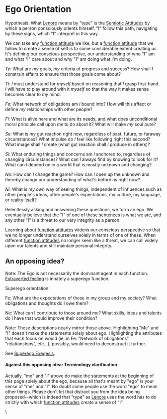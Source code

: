 # Ego Orientation

Hypothesis: What [Lenore](../../people-and-systems/lenore-thomson/) means by "type" is the [Semiotic Attitudes](../semiotic-attitude/) by which a person consciously orients himself. "I" follow this path, navigating by these signs, which "I" interpret in this way.

We can take any [function attitude](../../fundamentals/function-attitude/) we like, but a [function attitude](../../fundamentals/function-attitude/) that we follow to create a sense of self is to some considerable extent creating us. It's defining our conscious perspective, our understanding of who "I" am and what "I" care about and why "I" am doing what I'm doing.

_Te:_ What are _my_ goals, _my_ criteria of progress and success? How shall _I_ constrain affairs to ensure that those goals come about?

_Ti:_ _I_ must understand for _myself_ based on reasoning that _I_ grasp first-hand. _I_ will have to play around with it _myself_ so that the way it makes sense becomes clear to _my_ mind.

_Fe:_ What network of obligations am _I_ bound into? How will this affect or define _my_ relationships with other people?

_Fi:_ What is alive here and what are its needs, and what does unconditional moral principle call upon _me_ to do about it? What will make _my_ soul pure?

_Se:_ What is _my_ gut reaction right now, regardless of past, future, or faraway circumstances? What impulse do _I_ feel like following right this second? What image shall _I_ create (what gut reaction shall _I_ produce in others)?

_Si:_ What enduring things and concerns am _I_ anchored to, regardless of changing circumstances? What can _I_ always find by knowing to look for it? What can _I_ depend on in a world that is mostly unknown and changing?

_Ne:_ How can _I_ change the game? How can _I_ open up the unknown and thereby change our understanding of what's before us right now?

_Ni:_ What is _my own_ way of seeing things, independent of influences such as other people's ideas, other people's expectations, my culture, my language, or reality itself?

Relentlessly asking and answering these questions, we form an ego. We eventually believe that the "I" of one of these sentences is what we are, and any other "I" is a threat to our very integrity as a person.

Learning about [function attitudes](../../fundamentals/function-attitude/) widens our conscious perspective so that we no longer understand ourselves solely in terms of one of these. When different [function attitudes](../../fundamentals/function-attitude/) no longer seem like a threat, we can call widely upon our talents and still maintain personal integrity.

## An opposing idea?

Note: The Ego is not necessarily the dominant agent in each function. [Extraverted feeling](https://web.archive.org/web/20070118003157/http://greenlightwiki.com/lenore-exegesis/Extraverted_feeling) is innately a superego function.

Superego orientation:

Fe: What are the expectations of those in my group and my society? What obligations and thoughts do I owe them?

Ne: What can I contribute to those around me? What skills, ideas and talents do I have that would improve their condition?

Note: These descriptions nearly mirror those above. Highlighting "Me" and "I" doesn't make the statements solely about ego. Highlighting the attributes that each focus on would (ie. in Fe: "Network of obligations", "relationships", etc...), possibly, would need to deconstruct it further.

See [Superego Exegesis](../../exegeses-and-hypotheses/superego.md).

#### Against this opposing idea: Terminology clarification

Actually, "me" and "I" above do make the statements at the beginning of this page solely about the ego, because all that's meant by "ego" is your sense of "me" and "I". No doubt some people use the word "ego" to mean other things. Please don't let that distract you from the idea being proposed--which is indeed that "type" as [Lenore](https://web.archive.org/web/20070118003157/http://greenlightwiki.com/lenore-exegesis/Lenore) uses the word has to do strictly with which [function attitudes](../../fundamentals/function-attitude/) create a sense of "I".

\
